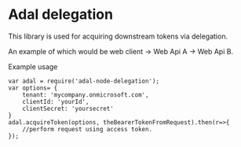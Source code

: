 # Adal delegation
This library is used for acquiring downstream tokens via delegation.

An example of which would be web client -> Web Api A -> Web Api B.

Example usage
```
var adal = require('adal-node-delegation');
var options= {
    tenant: 'mycompany.onmicrosoft.com',
    clientId: 'yourId',
    clientSecret: 'yoursecret'
}
adal.acquireToken(options, theBearerTokenFromRequest).then(r=>{
    //perform request using access token.
});
```